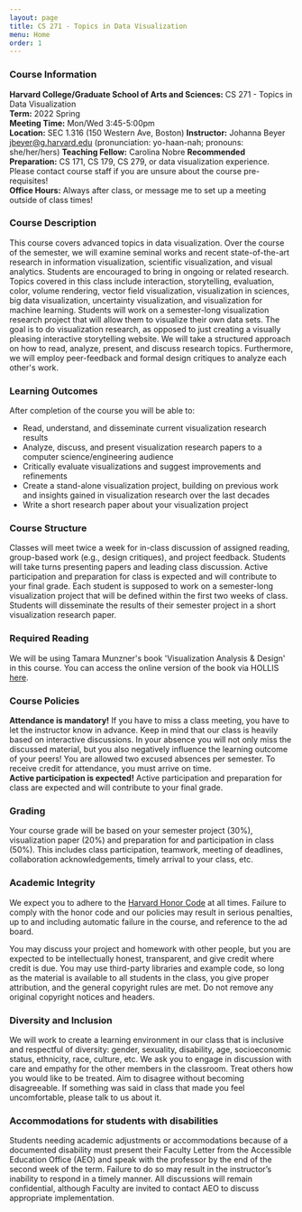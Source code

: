 ```yaml
---
layout: page
title: CS 271 - Topics in Data Visualization
menu: Home
order: 1
---
```



### Course Information

**Harvard College/Graduate School of Arts and Sciences:** CS 271 - Topics in Data Visualization  
**Term:** 2022 Spring  
**Meeting Time:** Mon/Wed 3:45-5:00pm  
**Location:** SEC 1.316 (150 Western Ave, Boston)
**Instructor:** Johanna Beyer <jbeyer@g.harvard.edu>
(pronunciation: yo-haan-nah; pronouns: she/her/hers)
**Teaching Fellow:** Carolina Nobre
**Recommended Preparation:** CS 171, CS 179, CS 279, or data visualization experience. Please contact course staff if you are unsure about the course pre-requisites!  
**Office Hours:** Always after class, or message me to set up a meeting outside of class times!

### Course Description
This course covers advanced topics in data visualization. Over the course of the semester, we will examine seminal works and recent state-of-the-art research in information visualization, scientific visualization, and visual analytics. Students are encouraged to bring in ongoing or related research. Topics covered in this class include interaction, storytelling, evaluation, color, volume rendering, vector field visualization, visualization in sciences, big data visualization, uncertainty visualization, and visualization for machine learning.
Students will work on a semester-long visualization research project that will allow them to visualize their own data sets. The goal is to do visualization research, as opposed to just creating a visually pleasing interactive storytelling website. We will take a structured approach on how to read, analyze, present, and discuss research topics. Furthermore, we will employ peer-feedback and formal design critiques to analyze each other's work.


### Learning Outcomes

After completion of the course you will be able to:

- Read, understand, and disseminate current visualization research results
- Analyze, discuss, and present visualization research papers to a computer science/engineering audience
- Critically evaluate visualizations and suggest improvements and refinements
- Create a stand-alone visualization project, building on previous work and insights gained in visualization research over the last decades
- Write a short research paper about your visualization project

### Course Structure
Classes will meet twice a week for in-class discussion of assigned reading, group-based work (e.g., design critiques), and project feedback. Students will take turns presenting papers and leading class discussion.
Active participation and preparation for class is expected and will contribute to your final grade.
Each student is supposed to work on a semester-long visualization project that will be defined within the first two weeks of class. Students will disseminate the results of their semester project in a short visualization research paper.

### Required Reading
We will be using Tamara Munzner's book 'Visualization Analysis & Design' in this course. You can access the online version of the book via HOLLIS [here](https://hollis.harvard.edu/primo-explore/fulldisplay?docid=01HVD_ALMA512241559820003941&context=L&vid=HVD2&search_scope=everything&tab=everything&lang=en_US).

### Course Policies
**Attendance is mandatory!** If you have to miss a class meeting, you have to let the instructor know in advance. Keep in mind that our class is heavily based on interactive discussions. In your absence you will not only miss the discussed material, but you also negatively influence the learning outcome of your peers! You are allowed two excused absences per semester. To receive credit for attendance, you must arrive on time.  
**Active participation is expected!** Active participation and preparation for class are expected and will contribute to your final grade.  

### Grading
Your course grade will be based on your semester project (30%), visualization paper (20%) and preparation for and participation in class (50%). This includes class participation, teamwork, meeting of deadlines, collaboration acknowledgements, timely arrival to your class, etc.

### Academic Integrity
We expect you to adhere to the [Harvard Honor Code](http://honor.fas.harvard.edu/honor-code) at all times. Failure to comply with the honor code and our policies may result in serious penalties, up to and including automatic failure in the course, and reference to the ad board.

You may discuss your project and homework with other people, but you are expected to be intellectually honest, transparent, and give credit where credit is due.
You may use third-party libraries and example code, so long as the material is available to all students in the class, you give proper attribution, and the general copyright rules are met. Do not remove any original copyright notices and headers.


### Diversity and Inclusion
We will work to create a learning environment in our class that is inclusive and respectful of diversity: gender, sexuality, disability, age, socioeconomic status, ethnicity, race, culture, etc.
We ask you to engage in discussion with care and empathy for the other members in the classroom. Treat others how you would like to be treated. Aim to disagree without becoming disagreeable. If something was said in class that made you feel uncomfortable, please talk to us about it.


### Accommodations for students with disabilities
Students needing academic adjustments or accommodations because of a documented disability must present their Faculty Letter from the Accessible Education Office (AEO) and speak with the professor by the end of the second week of the term. Failure to do so may result in the instructor’s inability to respond in a timely manner. All discussions will remain confidential, although Faculty are invited to contact AEO to discuss appropriate implementation.


<!--

-->
